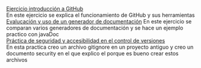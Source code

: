 [Ejercicio introducción a GitHub](https://github.com/JosecarlosGlr/Practica-GitHub-MarkDown)  
En este ejercicio se explica el funcionamiento de GitHub y sus herramientas  
[Evalucación y uso de un generador de documentación](https://github.com/JosecarlosGlr/Practica-Generador-Documentacion)
En este ejercicio se comparan varios generadores de documentación y se hace un ejemplo practico con javaDoc  
[Práctica de seguridad y accesibilidad en el control de versiones](https://github.com/JosecarlosGlr/Pr-cticaSeguridadyAccesibilidadControlVersiones)  
En esta practica creo un archivo gitignore en un proyecto antiguo y creo un documento security en el que explico el porque es bueno crear estos archivos

